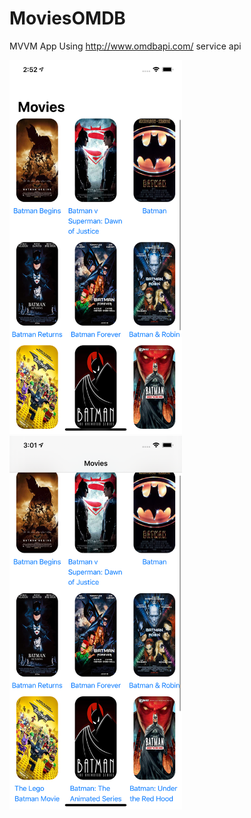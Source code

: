 # MoviesOMDB
MVVM App Using http://www.omdbapi.com/ service api 

<img src="https://github.com/obadasemary/MoviesLazyGrid/blob/main/Screenshots/MovieList.png" alt="HTML5 Icon" width="276" height="598"> <img src="https://github.com/obadasemary/MoviesLazyGrid/blob/main/Screenshots/MovieList-1.png" alt="HTML5 Icon" width="276" height="598">


